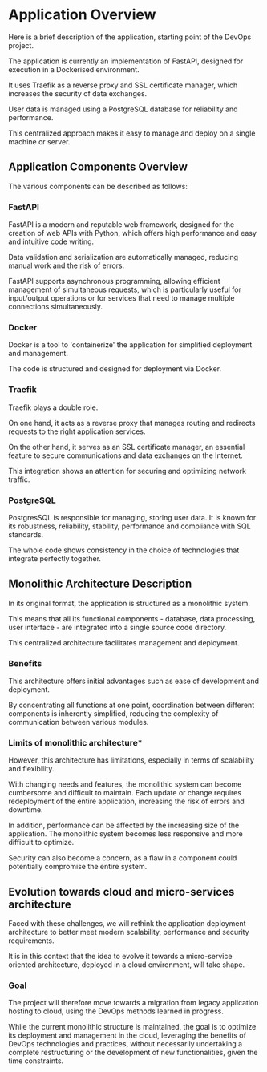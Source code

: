 # Application Overview

Here is a brief description of the application, starting point of the DevOps project.

The application is currently an implementation of FastAPI, designed for execution in a Dockerised environment.

It uses Traefik as a reverse proxy and SSL certificate manager, which increases the security of data exchanges.

User data is managed using a PostgreSQL database for reliability and performance.

This centralized approach makes it easy to manage and deploy on a single machine or server.


## Application Components Overview

The various components can be described as follows:


### FastAPI

FastAPI is a modern and reputable web framework, designed for the creation of web APIs with Python, which offers high performance and easy and intuitive code writing.

Data validation and serialization are automatically managed, reducing manual work and the risk of errors.

FastAPI supports asynchronous programming, allowing efficient management of simultaneous requests, which is particularly useful for input/output operations or for services that need to manage multiple connections simultaneously.


### Docker

Docker is a tool to 'containerize' the application for simplified deployment and management.

The code is structured and designed for deployment via Docker.


### Traefik

Traefik plays a double role.

On one hand, it acts as a reverse proxy that manages routing and redirects requests to the right application services.

On the other hand, it serves as an SSL certificate manager, an essential feature to secure communications and data exchanges on the Internet.

This integration shows an attention for securing and optimizing network traffic.


### PostgreSQL

PostgresSQL is responsible for managing, storing user data.
It is known for its robustness, reliability, stability, performance and compliance with SQL standards.

The whole code shows consistency in the choice of technologies that integrate perfectly together.


## Monolithic Architecture Description

In its original format, the application is structured as a monolithic system.

This means that all its functional components - database, data processing, user interface - are integrated into a single source code directory.

This centralized architecture facilitates management and deployment.


### Benefits

This architecture offers initial advantages such as ease of development and deployment.

By concentrating all functions at one point, coordination between different components is inherently simplified, reducing the complexity of communication between various modules.


### Limits of monolithic architecture*

However, this architecture has limitations, especially in terms of scalability and flexibility.

With changing needs and features, the monolithic system can become cumbersome and difficult to maintain.
Each update or change requires redeployment of the entire application, increasing the risk of errors and downtime.

In addition, performance can be affected by the increasing size of the application.
The monolithic system becomes less responsive and more difficult to optimize.

Security can also become a concern, as a flaw in a component could potentially compromise the entire system.


## Evolution towards cloud and micro-services architecture

Faced with these challenges, we will rethink the application deployment architecture to better meet modern scalability, performance and security requirements.

It is in this context that the idea to evolve it towards a micro-service oriented architecture, deployed in a cloud environment, will take shape.


### Goal

The project will therefore move towards a migration from legacy application hosting to cloud, using the DevOps methods learned in progress.

While the current monolithic structure is maintained, the goal is to optimize its deployment and management in the cloud, leveraging the benefits of DevOps technologies and practices, without necessarily undertaking a complete restructuring or the development of new functionalities, given the time constraints.
